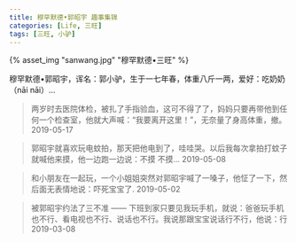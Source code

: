 ```yaml
---
title: 穆罕默德•郭昭宇 趣事集锦
categories: [Life, 三旺]
tags: [三旺, 小驴]
---
```


{% asset_img "sanwang.jpg" "穆罕默德•三旺" %}

穆罕默德•郭昭宇，诨名：郭小驴，生于一七年春，体重八斤一两，爱好：吃奶奶（nāi nāi）...

>两岁时去医院体检，被扎了手指验血，这可不得了了，妈妈只要再带他到任何一个检查室，他就大声喊：“我要离开这里！”，无奈量了身高体重，撤。
>2019-05-17


>郭昭宇就喜欢玩电蚊拍，那天把他电到了，哇哇哭。以后我每次拿拍打蚊子就喊他来摸，他一边跑一边说：不摸 不摸…
>2019-05-08

>和小朋友在一起玩，一个小姐姐突然对郭昭宇喊了一嗓子，他怔了一下，然后面无表情地说：吓死宝宝了.
>2019-05-02

>被郭昭宇约法了三不准 —— 下班到家只要见我玩手机，就说：爸爸玩手机也不行、看电视也不行、说话也不行。我说那跟宝宝说话行不行，他说：行
>2019-03-08

